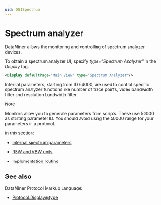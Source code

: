 ```yaml
---
uid: DSISpectrum
---
```


# Spectrum analyzer

DataMiner allows the monitoring and controlling of spectrum analyzer devices.

To obtain a spectrum analyzer UI, specify *type="Spectrum Analyzer"* in the *Display* tag.

```xml
<Display defaultPage="Main View" type="Spectrum Analyzer"/>
```

Internal parameters, starting from ID 64000, are used to control specific spectrum analyzer functions like number of trace points, video bandwidth filter and resolution bandwidth filter.

> [!NOTE]
> Monitors allow you to generate parameters from scripts. These use 50000 as starting parameter ID. You should avoid using the 50000 range for your parameters in a protocol.

In this section:

- [Internal spectrum parameters](xref:Internal_spectrum_parameters)

- [RBW and VBW units](xref:RBW_and_VBW_units)

- [Implementation routine](xref:Implementation_routine)

## See also

DataMiner Protocol Markup Language:

- [Protocol.Display@type](xref:Protocol.Display-type)
